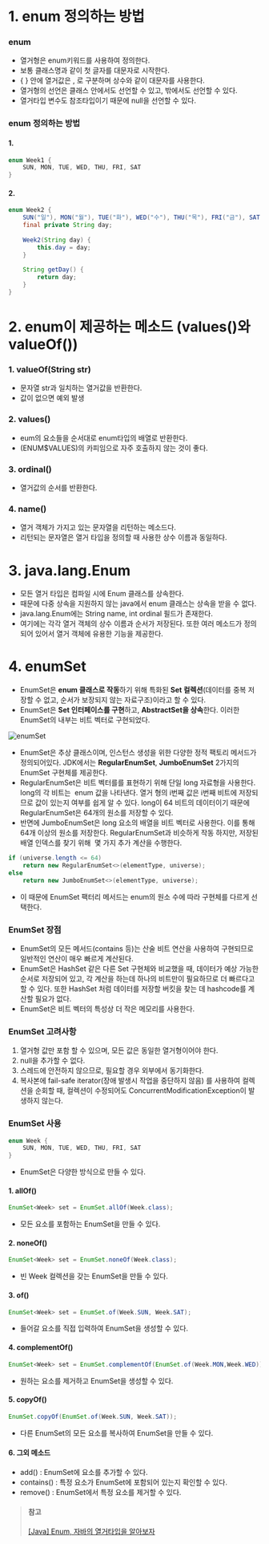 # 1. enum 정의하는 방법

### enum

- 열거형은 enum키워드를 사용하여 정의한다.
- 보통 클래스명과 같이 첫 글자를 대문자로 시작한다.
- { } 안에 열거값은 , 로 구분하며 상수와 같이 대문자를 사용한다.
- 열거형의 선언은 클래스 안에서도 선언할 수 있고, 밖에서도 선언할 수 있다.
- 열거타입 변수도 참조타입이기 때문에 null을 선언할 수 있다.

### enum 정의하는 방법

#### 1. 

```java
enum Week1 {
	SUN, MON, TUE, WED, THU, FRI, SAT
}
```

#### 2.

```java
enum Week2 {
	SUN("일"), MON("월"), TUE("화"), WED("수"), THU("목"), FRI("금"), SAT("토");
	final private String day;
	
	Week2(String day) {
		this.day = day;
	}
	
	String getDay() {
		return day;
	}
}
```

# 2. enum이 제공하는 메소드 (values()와 valueOf())

### 1. valueOf(String str)

- 문자열 str과 일치하는 열거값을 반환한다.
- 값이 없으면 예외 발생

### 2. values()

- eum의 요소들을 순서대로 enum타입의 배열로 반환한다.
- (ENUM$VALUES)의 카피임으로 자주 호출하지 않는 것이 좋다.

### 3. ordinal()

- 열거값의 순서를 반환한다.

### 4. name()

- 열거 객체가 가지고 있는 문자열을 리턴하는 메소드다.
- 리턴되는 문자열은 열거 타입을 정의할 때 사용한 상수 이름과 동일하다.

# 3. java.lang.Enum

- 모든 열거 타입은 컴파일 시에 Enum 클래스를 상속한다.
- 때문에 다중 상속을 지원하지 않는 java에서 enum 클래스는 상속을 받을 수 없다.
- java.lang.Enum에는 String name, int ordinal 필드가 존재한다.
- 여기에는 각각 열거 객체의 상수 이름과 순서가 저장된다. 또한 여러 메소드가 정의되어 있어서 열거 객체에 유용한 기능을 제공한다.

# 4. enumSet

- EnumSet은 **enum 클래스로 작동**하기 위해 특화된 **Set 컬렉션**(데이터를 중복 저장할 수 없고, 순서가 보장되지 않는 자료구조)이라고 할 수 있다.
- EnumSet은 **Set 인터페이스를 구현**하고, **AbstractSet을 상속**한다. 이러한 EnumSet의 내부는 비트 벡터로 구현되었다.

![enumSet](https://github.com/NewSainTurtle/CS-study/assets/63511273/105880fd-a17b-4f01-a7c9-7341fe6148b6)


- EnumSet은 추상 클래스이며, 인스턴스 생성을 위한 다양한 정적 팩토리 메서드가 정의되어있다. JDK에서는 **RegularEnumSet**, **JumboEnumSet** 2가지의 EnumSet 구현체를 제공한다.
- RegularEnumSet은 비트 벡터를를 표현하기 위해 단일 long 자료형을 사용한다. long의 각 비트는  enum 값을 나타낸다. 열거 형의 i번째 값은 i번째 비트에 저장되므로 값이 있는지 여부를 쉽게 알 수 있다. long이 64 비트의 데이터이기 때문에 RegularEnumSet은 64개의 원소를 저장할 수 있다.
- 반면에 JumboEnumSet은 long 요소의 배열을 비트 벡터로 사용한다. 이를 통해 64개 이상의 원소를 저장한다. RegularEnumSet과 비슷하게 작동 하지만, 저장된 배열 인덱스를 찾기 위해  몇 가지 추가 계산을 수행한다.

```java
if (universe.length <= 64)
    return new RegularEnumSet<>(elementType, universe);
else
    return new JumboEnumSet<>(elementType, universe);
```

- 이 때문에 EnumSet 팩터리 메서드는 enum의 원소 수에 따라 구현체를 다르게 선택한다.

### EnumSet 장점

- EnumSet의 모든 메서드(contains 등)는 산술 비트 연산을 사용하여 구현되므로 일반적인 연산이 매우 빠르게 계산된다.
- EnumSet은 HashSet 같은 다른 Set 구현체와 비교했을 때, 데이터가 예상 가능한 순서로 저장되어 있고, 각 계산을 하는데 하나의 비트만이 필요하므로 더 빠르다고 할 수 있다. 또한 HashSet 처럼 데이터를 저장할 버킷을 찾는 데 hashcode를 계산할 필요가 없다.
- EnumSet은 비트 벡터의 특성상 더 작은 메모리를 사용한다.

### EnumSet 고려사항

1. 열거형 값만 포함 할 수 있으며, 모든 값은 동일한 열거형이어야 한다.
2. null을 추가할 수 없다.
3. 스레드에 안전하지 않으므로, 필요할 경우 외부에서 동기화한다.
4. 복사본에 fail-safe iterator(장애 발생시 작업을 중단하지 않음) 를 사용하여 컬렉션을 순회할 때, 컬렉션이 수정되어도 ConcurrentModificationException이 발생하지 않는다.

### EnumSet 사용

```java
enum Week {
	SUN, MON, TUE, WED, THU, FRI, SAT
}
```

- EnumSet은 다양한 방식으로 만들 수 있다.

#### 1. allOf()

```java
EnumSet<Week> set = EnumSet.allOf(Week.class);
```

- 모든 요소를 포함하는 EnumSet을 만들 수 있다.

#### 2. noneOf()

```java
EnumSet<Week> set = EnumSet.noneOf(Week.class);
```

- 빈 Week 컬렉션을 갖는 EnumSet을 만들 수 있다.

#### 3. of()

```java
EnumSet<Week> set = EnumSet.of(Week.SUN, Week.SAT);
```

- 들어갈 요소를 직접 입력하여 EnumSet을 생성할 수 있다.

#### 4. complementOf()

```java
EnumSet<Week> set = EnumSet.complementOf(EnumSet.of(Week.MON,Week.WED));
```

- 원하는 요소를 제거하고 EnumSet을 생성할 수 있다.

#### 5. copyOf()

```java
EnumSet.copyOf(EnumSet.of(Week.SUN, Week.SAT));
```

- 다른 EnumSet의 모든 요소를 복사하여 EnumSet을 만들 수 있다.

#### 6. 그외 메소드

- add() : EnumSet에 요소를 추가할 수 있다.
- contains() : 특정 요소가 EnumSet에 포함되어 있는지 확인할 수 있다.
- remove() : EnumSet에서 특정 요소를 제거할 수 있다.

> #### 참고<br/>
> [[Java] Enum, 자바의 열거타입을 알아보자](https://scshim.tistory.com/253)
